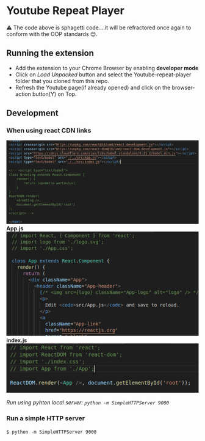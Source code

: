 # Youtube Repeat Player

⚠️ The code above is sphagetti code....it will be refractored once again to conform with the OOP standards 😊.

## Running the extension
* Add the extension to your Chrome Browser by enabling **developer mode**
* Click on *Load Unpacked* button and select the Youtube-repeat-player folder that you cloned from this repo.
* Refresh the Youtube page(if already opened) and click on the browser-action button(Y) on Top.

## Development

### When using react CDN links
![project structure](/screenshots/react_1.png)
**App.js**
![app.js](/screenshots/app_js.png)
**index.js**
![index.js](/screenshots/index_js.png)

*Run using pyhton local server: `python -m SimpleHTTPServer 9000`*




### Run a simple HTTP server

`$ python -m SimpleHTTPServer 9000`

